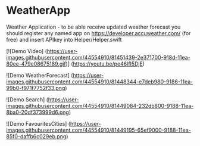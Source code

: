 # WeatherApp
Weather Application - to be able receive updated weather forecast you should register any named app on 
https://developer.accuweather.com/ (for free) and insert APIkey into Helper/Helper.swift

[![Demo Video] (https://user-images.githubusercontent.com/44554910/81451439-2e371700-918d-11ea-80ee-479e08675189.gif)] (https://youtu.be/pe46lfI5DjE)

![Demo WeatherForecast] (https://user-images.githubusercontent.com/44554910/81448344-e7deb980-9186-11ea-99b0-f971f7752f33.png)

![Demo Search] (https://user-images.githubusercontent.com/44554910/81449084-232db800-9188-11ea-8ba0-20df373999d6.png)

![Demo FavouritesCities] (https://user-images.githubusercontent.com/44554910/81449195-65ef9000-9188-11ea-85f0-daffb6c029eb.png)
